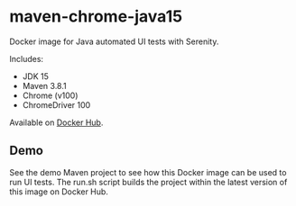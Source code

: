 # maven-chrome-java15

Docker image for Java automated UI tests with Serenity.

Includes:

* JDK 15
* Maven 3.8.1
* Chrome (v100)
* ChromeDriver 100

Available on [Docker Hub](https://hub.docker.com/r/zabolennyi/maven-chrome-java8/).

## Demo

See the demo Maven project to see how this Docker image can be used to run UI tests. 
The run.sh script builds the project within the latest version of this image on Docker Hub.
